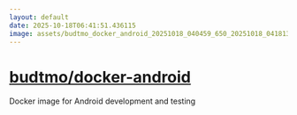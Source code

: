 ```yaml
---
layout: default
date: 2025-10-18T06:41:51.436115
image: assets/budtmo_docker_android_20251018_040459_650_20251018_041813--20251018T061813551--cropped.png
---
```


# [budtmo/docker-android](https://github.com/budtmo/docker-android/)

Docker image for Android development and testing
